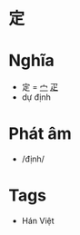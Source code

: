 # 定

# Nghĩa
* 定 = [宀](宀.md) [疋](疋.md)
* dự định

# Phát âm
* /định/

# Tags
* Hán Việt

<script>window.HANZI_FIELD='定';</script>
